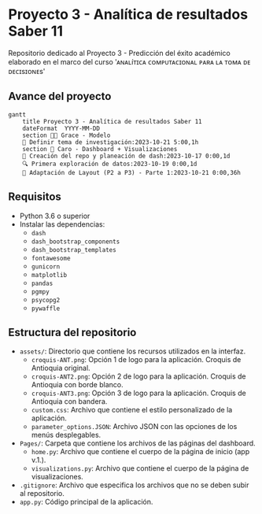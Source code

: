 # Proyecto 3 - Analítica de resultados Saber 11
Repositorio dedicado al Proyecto 3 - Predicción del éxito académico elaborado en el marco del curso 'ᴀɴᴀʟíᴛɪᴄᴀ ᴄᴏᴍᴘᴜᴛᴀᴄɪᴏɴᴀʟ ᴘᴀʀᴀ ʟᴀ ᴛᴏᴍᴀ ᴅᴇ ᴅᴇᴄɪsɪᴏɴᴇs'

## Avance del proyecto
```mermaid
gantt
    title Proyecto 3 - Analítica de resultados Saber 11
    dateFormat  YYYY-MM-DD
    section 💪🏽 Grace - Modelo
    🤔 Definir tema de investigación:2023-10-21 5:00,1h
    section 🐴 Caro - Dashboard + Visualizaciones
    🔰 Creación del repo y planeación de dash:2023-10-17 0:00,1d
    🔍 Primera exploración de datos:2023-10-19 0:00,1d
    🔨 Adaptación de Layout (P2 a P3) - Parte 1:2023-10-21 0:00,36h
```

## Requisitos
- Python 3.6 o superior
- Instalar las dependencias:
    - `dash`
    - `dash_bootstrap_components`
    - `dash_bootstrap_templates`
    - `fontawesome`
    - `gunicorn`
    - `matplotlib`
    - `pandas`
    - `pgmpy`
    - `psycopg2`
    - `pywaffle`

## Estructura del repositorio
- `assets/`: Directorio que contiene los recursos utilizados en la interfaz.
    - `croquis-ANT.png`: Opción 1 de logo para la aplicación. Croquis de Antioquia original.
    - `croquis-ANT2.png`: Opción 2 de logo para la aplicación. Croquis de Antioquia con borde blanco.
    - `croquis-ANT3.png`: Opción 3 de logo para la aplicación. Croquis de Antioquia con bandera.
    - `custom.css`: Archivo que contiene el estilo personalizado de la aplicación.
    - `parameter_options.JSON`: Archivo JSON con las opciones de los menús desplegables.
- `Pages/`: Carpeta que contiene los archivos de las páginas del dashboard.
    - `home.py`: Archivo que contiene el cuerpo de la página de inicio (app v.1.).
    - `visualizations.py`: Archivo que contiene el cuerpo de la página de visualizaciones.	
- `.gitignore`: Archivo que especifica los archivos que no se deben subir al repositorio.
- `app.py`: Código principal de la aplicación.

